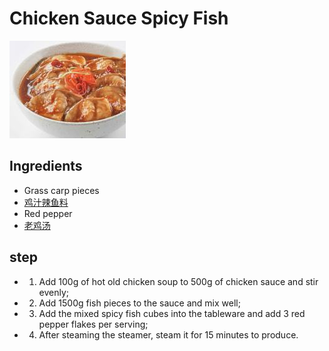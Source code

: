 # Chicken Sauce Spicy Fish

![鸡汁辣鱼](/images/鸡汁辣鱼.png)

## Ingredients

- Grass carp pieces
- [鸡汁辣鱼料](/en/配料/鸡汁辣鱼料.md)
- Red pepper
- [老鸡汤](/汤/老鸡汤.md)

## step

- 1. Add 100g of hot old chicken soup to 500g of chicken sauce and stir evenly;
- 2. Add 1500g fish pieces to the sauce and mix well;
- 3. Add the mixed spicy fish cubes into the tableware and add 3 red pepper flakes per serving;
- 4. After steaming the steamer, steam it for 15 minutes to produce.
